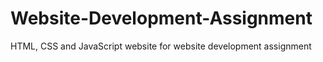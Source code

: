 # Website-Development-Assignment
HTML, CSS and JavaScript website for website development assignment

